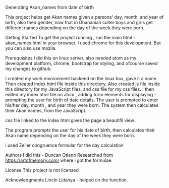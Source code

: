 Generating Akan_names from date of birth

This project helps get Akan names given a persons' day, month, and year of birth, also their gender, now that in Ghananian culter boys and girls get different names depending on the day of the week they were born. 

Getting Started
To get the project running , run the main html - akan_names.html in your browser. I used chrome for this development. But you can also use mozila.

Prerequisites
I did this on linux server, also needed atom as my development platform, chrome, bootstrap for styling, and ofcourse saved my changes to github.

I created my work environment backend on the linux box, gave it a name. Then created index html file inside this directory. Also created js file inside this directory for my JavaScript files, and css file for my css files.
I then edited my index html file on atom , adding form elements for displaying - prompting the user for birth of date details. The user is prompted to enter his/her day, month , and year they were born. The system then calculates their Akan names, from the JavaScript.

css file linked to the index html gives the page a beautifil view.


The program prompts the user for his date of birth, then calculates their Akan name depending on the day of the week they were born.

i used Zeller congruence formular for the day calculation

Authors
I did this - Duncan Otieno
Researched from https://artofmemory.com/ where i got the formulae.

License
This project is not licensed

Acknowledgments
Lincln Lidanya - helped on the function.
